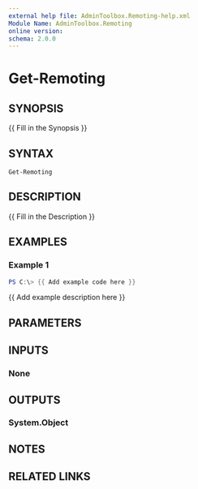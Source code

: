 ```yaml
---
external help file: AdminToolbox.Remoting-help.xml
Module Name: AdminToolbox.Remoting
online version:
schema: 2.0.0
---
```


# Get-Remoting

## SYNOPSIS
{{ Fill in the Synopsis }}

## SYNTAX

```
Get-Remoting
```

## DESCRIPTION
{{ Fill in the Description }}

## EXAMPLES

### Example 1
```powershell
PS C:\> {{ Add example code here }}
```

{{ Add example description here }}

## PARAMETERS

## INPUTS

### None

## OUTPUTS

### System.Object
## NOTES

## RELATED LINKS
